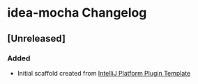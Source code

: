 <!-- Keep a Changelog guide -> https://keepachangelog.com -->

# idea-mocha Changelog

## [Unreleased]
### Added
- Initial scaffold created from [IntelliJ Platform Plugin Template](https://github.com/JetBrains/intellij-platform-plugin-template)
